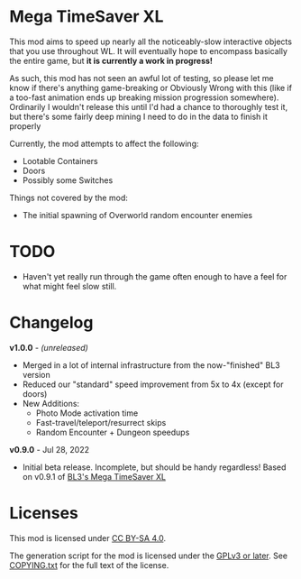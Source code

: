 Mega TimeSaver XL
=================

This mod aims to speed up nearly all the noticeably-slow interactive
objects that you use throughout WL.  It will eventually hope to encompass
basically the entire game, but **it is currently a work in progress!**

As such, this mod has not seen an awful lot of testing, so please let me
know if there's anything game-breaking or Obviously Wrong with this (like
if a too-fast animation ends up breaking mission progression somewhere).
Ordinarily I wouldn't release this until I'd had a chance to thoroughly
test it, but there's some fairly deep mining I need to do in the data to
finish it properly

Currently, the mod attempts to affect the following:

* Lootable Containers
* Doors
* Possibly some Switches

Things not covered by the mod:
* The initial spawning of Overworld random encounter enemies

TODO
====

* Haven't yet really run through the game often enough to have a feel
  for what might feel slow still.

Changelog
=========

**v1.0.0** - *(unreleased)*
 * Merged in a lot of internal infrastructure from the now-"finished" BL3 version
 * Reduced our "standard" speed improvement from 5x to 4x (except for doors)
 * New Additions:
   * Photo Mode activation time
   * Fast-travel/teleport/resurrect skips
   * Random Encounter + Dungeon speedups

**v0.9.0** - Jul 28, 2022
 * Initial beta release.  Incomplete, but should be handy regardless!
   Based on v0.9.1 of [BL3's Mega TimeSaver XL](https://github.com/BLCM/bl3mods/wiki/Mega%20TimeSaver%20XL)
 
Licenses
========

This mod is licensed under [CC BY-SA 4.0](https://creativecommons.org/licenses/by-sa/4.0/).

The generation script for the mod is licensed under the
[GPLv3 or later](https://www.gnu.org/licenses/quick-guide-gplv3.html).
See [COPYING.txt](../../COPYING.txt) for the full text of the license.


